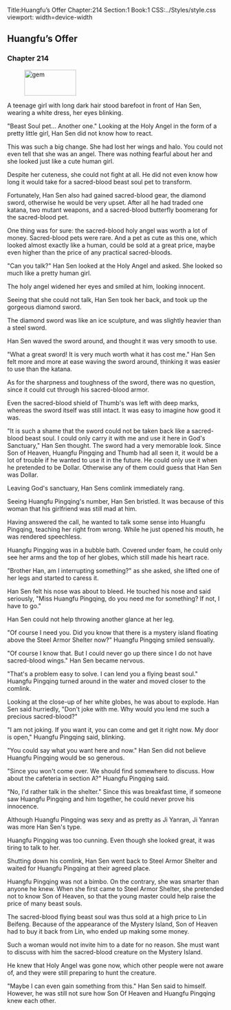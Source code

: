 Title:Huangfu’s Offer 
Chapter:214 
Section:1 
Book:1 
CSS:../Styles/style.css 
viewport: width=device-width
  
## Huangfu’s Offer
### Chapter 214 
<figure>
	<img src="../Images/gem.gif" alt="gem" id="gem" width="120" height="60" />
</figure>
  

  
  A teenage girl with long dark hair stood barefoot in front of Han Sen, wearing a white dress, her eyes blinking.

"Beast Soul pet... Another one." Looking at the Holy Angel in the form of a pretty little girl, Han Sen did not know how to react.

This was such a big change. She had lost her wings and halo. You could not even tell that she was an angel. There was nothing fearful about her and she looked just like a cute human girl.

Despite her cuteness, she could not fight at all. He did not even know how long it would take for a sacred-blood beast soul pet to transform.

Fortunately, Han Sen also had gained sacred-blood gear, the diamond sword, otherwise he would be very upset. After all he had traded one katana, two mutant weapons, and a sacred-blood butterfly boomerang for the sacred-blood pet.

One thing was for sure: the sacred-blood holy angel was worth a lot of money. Sacred-blood pets were rare. And a pet as cute as this one, which looked almost exactly like a human, could be sold at a great price, maybe even higher than the price of any practical sacred-bloods.

"Can you talk?" Han Sen looked at the Holy Angel and asked. She looked so much like a pretty human girl.

The holy angel widened her eyes and smiled at him, looking innocent.

Seeing that she could not talk, Han Sen took her back, and took up the gorgeous diamond sword.

The diamond sword was like an ice sculpture, and was slightly heavier than a steel sword.

Han Sen waved the sword around, and thought it was very smooth to use.

"What a great sword! It is very much worth what it has cost me." Han Sen felt more and more at ease waving the sword around, thinking it was easier to use than the katana.

As for the sharpness and toughness of the sword, there was no question, since it could cut through his sacred-blood armor.

Even the sacred-blood shield of Thumb's was left with deep marks, whereas the sword itself was still intact. It was easy to imagine how good it was.

"It is such a shame that the sword could not be taken back like a sacred-blood beast soul. I could only carry it with me and use it here in God's Sanctuary," Han Sen thought. The sword had a very memorable look. Since Son of Heaven, Huangfu Pingqing and Thumb had all seen it, it would be a lot of trouble if he wanted to use it in the future. He could only use it when he pretended to be Dollar. Otherwise any of them could guess that Han Sen was Dollar.

Leaving God's sanctuary, Han Sens comlink immediately rang.

Seeing Huangfu Pingqing's number, Han Sen bristled. It was because of this woman that his girlfriend was still mad at him.

Having answered the call, he wanted to talk some sense into Huangfu Pingqing, teaching her right from wrong. While he just opened his mouth, he was rendered speechless.

Huangfu Pingqing was in a bubble bath. Covered under foam, he could only see her arms and the top of her globes, which still made his heart race.

"Brother Han, am I interrupting something?" as she asked, she lifted one of her legs and started to caress it.

Han Sen felt his nose was about to bleed. He touched his nose and said seriously, "Miss Huangfu Pingqing, do you need me for something? If not, I have to go."

Han Sen could not help throwing another glance at her leg.

"Of course I need you. Did you know that there is a mystery island floating above the Steel Armor Shelter now?" Huangfu Pingqing smiled sensually.

"Of course I know that. But I could never go up there since I do not have sacred-blood wings." Han Sen became nervous.

"That's a problem easy to solve. I can lend you a flying beast soul." Huangfu Pingqing turned around in the water and moved closer to the comlink.

Looking at the close-up of her white globes, he was about to explode. Han Sen said hurriedly, "Don't joke with me. Why would you lend me such a precious sacred-blood?"

"I am not joking. If you want it, you can come and get it right now. My door is open," Huangfu Pingqing said, blinking.

"You could say what you want here and now." Han Sen did not believe Huangfu Pingqing would be so generous.

"Since you won't come over. We should find somewhere to discuss. How about the cafeteria in section A?" Huangfu Pingqing said.

"No, I'd rather talk in the shelter." Since this was breakfast time, if someone saw Huangfu Pingqing and him together, he could never prove his innocence.

Although Huangfu Pingqing was sexy and as pretty as Ji Yanran, Ji Yanran was more Han Sen's type.

Huangfu Pingqing was too cunning. Even though she looked great, it was tiring to talk to her.

Shutting down his comlink, Han Sen went back to Steel Armor Shelter and waited for Huangfu Pingqing at their agreed place.

Huangfu Pingqing was not a bimbo. On the contrary, she was smarter than anyone he knew. When she first came to Steel Armor Shelter, she pretended not to know Son of Heaven, so that the young master could help raise the price of many beast souls.

The sacred-blood flying beast soul was thus sold at a high price to Lin Beifeng. Because of the appearance of the Mystery Island, Son of Heaven had to buy it back from Lin, who ended up making some money.

Such a woman would not invite him to a date for no reason. She must want to discuss with him the sacred-blood creature on the Mystery Island.

He knew that Holy Angel was gone now, which other people were not aware of, and they were still preparing to hunt the creature.

"Maybe I can even gain something from this." Han Sen said to himself. However, he was still not sure how Son Of Heaven and Huangfu Pingqing knew each other.
